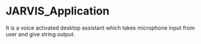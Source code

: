 # JARVIS_Application
It is a voice activated desktop assistant which takes microphone input from user and give string output.
